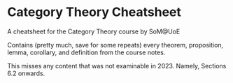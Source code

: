 # Category Theory Cheatsheet

A cheatsheet for the Category Theory course by SoM@UoE

Contains (pretty much, save for some repeats) every theorem, proposition, lemma, corollary, and definition from the course notes. 

This misses any content that was not examinable in 2023. Namely, Sections 6.2 onwards.

